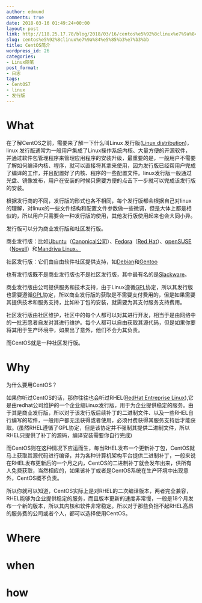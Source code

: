 ```yaml
---
author: edmund
comments: true
date: 2018-03-16 01:49:24+00:00
layout: post
link: http://118.25.17.78/blog/2018/03/16/centos%e5%92%8clinux%e7%9a%84%e5%85%b3%e7%b3%bb/
slug: centos%e5%92%8clinux%e7%9a%84%e5%85%b3%e7%b3%bb
title: CentOS简介
wordpress_id: 26
categories:
- Linux随笔
post_format:
- 日志
tags:
- CentOS7
- linux
- 发行版
---
```


# **What**




在了解CentOS之前，需要来了解一下什么叫Linux 发行版([Linux distribution](https://en.wikipedia.org/wiki/Linux_distribution))，linux 发行版通常为一般用户集成了Linux操作系统内核、大量方便的开源软件，并通过软件包管理程序来管理应用程序的安装升级，最重要的是，一般用户不需要了解如何编译内核、程序，就可以直接将其拿来使用，因为发行版已经帮用户完成了编译的工作，并且配置好了内核、程序的一些配置文件。linux发行版一般通过光盘、镜像发布，用户在安装的时候只需要方便的点击下一步就可以完成该发行版的安装。




根据发行商的不同，发行版的形式也各不相同，每个发行版都会根据自己对linux的理解，对linux的一些文件结构和配置文件参数做一些微调，但是大体上都是相似的，所以用户只需要会一种发行版的使用，其他发行版使用起来也会大同小异。




发行版可以分为商业发行版和社区发行版。




商业发行版：比如[Ubuntu](https://zh.wikipedia.org/wiki/Ubuntu)（[Canonical公司](https://zh.wikipedia.org/wiki/Canonical%E5%85%AC%E5%8F%B8)）、[Fedora](https://zh.wikipedia.org/wiki/Fedora)（[Red Hat](https://zh.wikipedia.org/wiki/Red_Hat)）、[openSUSE](https://zh.wikipedia.org/wiki/OpenSUSE)（[Novell](https://zh.wikipedia.org/wiki/Novell)）和[Mandriva Linux。](https://zh.wikipedia.org/wiki/Mandriva_Linux)




社区发行版：它们由自由软件社区提供支持，如[Debian](https://zh.wikipedia.org/wiki/Debian)和[Gentoo](https://zh.wikipedia.org/wiki/Gentoo_Linux)




也有发行版既不是商业发行版也不是社区发行版，其中最有名的是[Slackware](https://zh.wikipedia.org/wiki/Slackware)。




商业发行版由公司提供服务和技术支持，由于Linux遵循[GPL](https://en.wikipedia.org/wiki/GNU_General_Public_License)协定，所以其发行版也需要遵循[GPL](https://en.wikipedia.org/wiki/GNU_General_Public_License)协定，所以商业发行版的获取是不需要支付费用的，但是如果需要其提供技术和服务支持，比如补丁包的安装，就需要为其支付服务支持费用。




社区发行版由社区维护，社区中的每个人都可以对其进行开发，相当于是由网络中的一批志愿者自发对其进行维护。每个人都可以自由获取其源代码，但是如果你要将其用于生产环境中，如果出了意外，他们不会为其负责。




而CentOS就是一种社区发行版。







# **Why**




为什么要用CentOS？




如果你听过CentOS的话，那你往往也会听过RHEL([RedHat Entreprise Linux](https://en.wikipedia.org/wiki/Red_Hat_Enterprise_Linux)),它是由redhat公司维护的一个企业级Linux发行版，用于为企业提供稳定的服务。由于其是商业发行版，所以对于该发行版后续补丁的二进制文件、以及一些RHEL自行编写的软件，一般用户都无法获得或者使用，必须付费获得其服务支持后才能获取。(虽然RHEL遵循了GPL协定，但是该协定并不强制其提供二进制文件，所以RHEL只提供了补丁的源码，编译安装需要你自行完成)




而CentOS则在这种情况下应运而生，每当RHEL发布一个更新补丁包，CentOS就马上获取其源代码进行编译，并为各种计算机架构平台提供二进制补丁，一般来说在RHEL发布更新后的一个月之内，CentOS的二进制补丁就会发布出来，供所有人免费获取，当然相应的，如果该补丁或者是CentOS系统在生产环境中出现意外，CentOS概不负责。




所以你就可以知道，CentOS实际上是对RHEL的二次编译版本，两者完全兼容，RHEL能够为企业提供稳定的服务，而且版本更新的速度非常慢，一般是18个月发布一个新的版本，所以其内核和软件非常稳定。所以对于那些负担不起RHEL高昂的服务费的公司或者个人，都可以选择使用CentOS。







# **Where**







# **when**







# **how**






